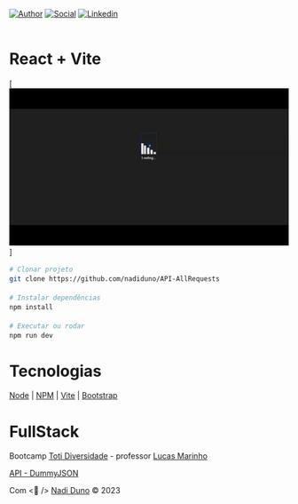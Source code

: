 [![Author](https://img.shields.io/badge/Dev-Nadi%20Duno-blueviolet%20)](https://portfolio-nadi.vercel.app/)
[![Social](https://img.shields.io/twitter/follow/nadiduno?label=%40nadiduno&style=social)](https://twitter.com/nadiduno)
[![Linkedin](https://img.shields.io/badge/in-Nadi%20Duno-blue)](https://www.linkedin.com/in/nadiduno/)
<br />
<br />

# React + Vite

[![Ver video](https://github.com/nadiduno/AnimateLoading/blob/main/.github/ImgApp.gif)]

```Bash
# Clonar projeto
git clone https://github.com/nadiduno/API-AllRequests

# Instalar dependências
npm install

# Executar ou rodar
npm run dev
```

# Tecnologias 

[Node](https://nodejs.org/) | [NPM](https://www.npmjs.com/) | [Vite](https://vitejs.dev/) | [Bootstrap](https://react-bootstrap.netlify.app/)

# FullStack

Bootcamp [Toti Diversidade](https://totidiversidade.com.br/) - professor [Lucas Marinho](https://github.com/lucastoti)

[API - DummyJSON](https://dummyjson.com/docs/products)

Com <💜 /> [Nadi Duno](https://www.linkedin.com/in/nadiduno/) © 2023